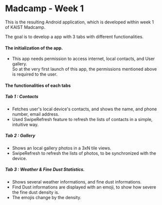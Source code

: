 # Madcamp - Week 1
  
This is the resulting Android application, which is developed within week 1 of KAIST Madcamp.  

The goal is to develop a app with 3 tabs with different functionalities.  

#### The initialization of the app.
- This app needs permission to access internet, local contacts, and User gallery.  
So at the very first launch of this app, the permissions mentioned above is required to the user.  

#### The functionalities of each tabs
##### Tab 1 : Contacts
- Fetches user's local device's contacts, and shows the name, and phone number, email address.  
- Used SwipeRefresh feature to refresh the lists of contacts in a simple, intuitive way.  

##### Tab 2 : Gallery
- Shows an local gallery photos in a 3xN tile views.  
- SwipeRefresh to refresh the lists of photos, to be synchronized with the device.  

##### Tab 3 : Weather & Fine Dust Statistics.
- Shows several weather informations, and fine dust informations.  
- Find Dust informations are displayed with an emoji, to show how severe the fine dust density is.   
- The emojis change by the density.  